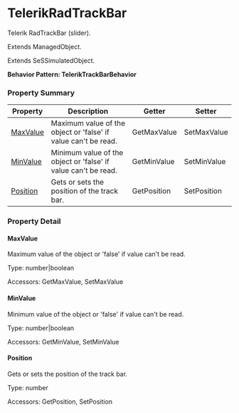 # TelerikRadTrackBar

Telerik RadTrackBar (slider).
 
Extends ManagedObject.

Extends SeSSimulatedObject.





**Behavior Pattern: TelerikTrackBarBehavior**


<!-- ============================== property summary ========================== -->

	

### Property Summary

| **Property** | **Description** | **Getter** | **Setter** |
| ------------ | --------------- | ---------- | ---------- |
| [MaxValue](#MaxValue) | Maximum value of the object or 'false' if value can't be read. | GetMaxValue | SetMaxValue |
| [MinValue](#MinValue) | Minimum value of the object or 'false' if value can't be read. | GetMinValue | SetMinValue |
| [Position](#Position) | Gets or sets the position of the track bar. | GetPosition | SetPosition |



	
<!-- ============================== action summary ========================== -->


<!-- ============================== property detail ========================== -->
	
### Property Detail
		
<a name="MaxValue"></a>
#### MaxValue


Maximum value of the object or 'false' if value can't be read.

			
	
			
Type: number|boolean
			
			
Accessors: GetMaxValue, SetMaxValue
			
		
<a name="MinValue"></a>
#### MinValue


Minimum value of the object or 'false' if value can't be read.

			
	
			
Type: number|boolean
			
			
Accessors: GetMinValue, SetMinValue
			
		
<a name="Position"></a>
#### Position


Gets or sets the position of the track bar.

			
	
			
Type: number
			
			
Accessors: GetPosition, SetPosition
			
		
	
	
<!-- ============================== action detail ========================== -->
		

